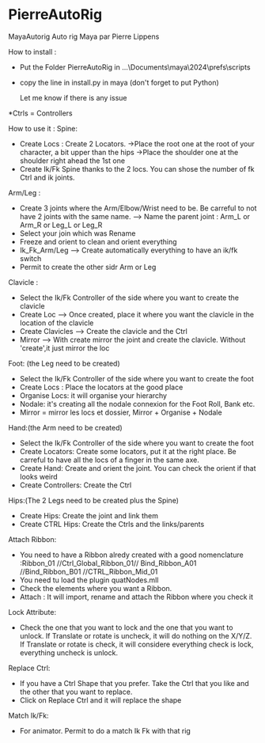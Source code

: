 # PierreAutoRig
 MayaAutorig
Auto rig Maya par Pierre Lippens

How to install :
- Put the Folder PierreAutoRig in ...\Documents\maya\2024\prefs\scripts
- copy the line in install.py in maya (don't forget to put Python)

  Let me know if there is any issue

*Ctrls = Controllers

How to use it :
Spine:
- Create Locs : Create 2 Locators.
  ->Place the root one at the root of your character, a bit upper than the hips
  ->Place the shoulder one at the shoulder right ahead the 1st one
- Create Ik/Fk Spine thanks to the 2 locs. You can shose the number of fk Ctrl and ik joints.

Arm/Leg :
- Create 3 joints where the Arm/Elbow/Wrist need to be. Be carreful to not have 2 joints with the same name.
  --> Name the parent joint : Arm_L or  Arm_R or Leg_L or Leg_R
- Select your join which was Rename
- Freeze and orient to clean and orient everything
- Ik_Fk_Arm/Leg --> Create automatically everything to have an ik/fk switch
- Permit to create the other sidr Arm or Leg

Clavicle :
- Select the Ik/Fk Controller of the side where you want to create the clavicle
- Create Loc --> Once created, place it where you want the clavicle in the location of the clavicle
- Create Clavicles --> Create the clavicle and the Ctrl
- Mirror --> With create mirror the joint and create the clavicle. Without 'create',it  just mirror the loc

Foot: (the Leg need to be created)
- Select the Ik/Fk Controller of the side where you want to create the foot
- Create Locs : Place the locators at the good place
- Organise Locs: it will organise your hierarchy
- Nodale: it's creating all the nodale connexion for the Foot Roll, Bank etc.
- Mirror = mirror les locs et dossier, Mirror + Organise + Nodale

Hand:(the Arm need to be created)
- Select the Ik/Fk Controller of the side where you want to create the foot
- Create Locators: Create some locators, put it at the right place. Be carreful to have all the locs of a finger in the same axe.
- Create Hand: Create and orient the joint. You can check the orient if that looks weird
- Create Controllers: Create the Ctrl

Hips:(The 2 Legs need to be created plus the Spine)
- Create Hips: Create the joint and link them
- Create CTRL Hips: Create the Ctrls and the links/parents

Attach Ribbon: 
 - You need to have a Ribbon alredy created with a good nomenclature :Ribbon_01 //Ctrl_Global_Ribbon_01// Bind_Ribbon_A01 //Bind_Ribbon_B01 //CTRL_Ribbon_Mid_01
 - You need tu load the plugin quatNodes.mll
- Check the elements where you want a Ribbon.
- Attach : It will import, rename and attach the Ribbon where you check it

Lock Attribute:
- Check the one that you want to lock and the one that you want to unlock. If Translate or rotate is uncheck, it will do nothing on the X/Y/Z.
If Translate or rotate is check, it will considere everything check is lock, everything uncheck is unlock.

Replace Ctrl:
- If you have a Ctrl Shape that you prefer. Take the Ctrl that you like and the other that you want to replace.
- Click on Replace Ctrl and it will replace the shape

Match Ik/Fk:
- For animator. Permit to do a match Ik Fk with that rig

